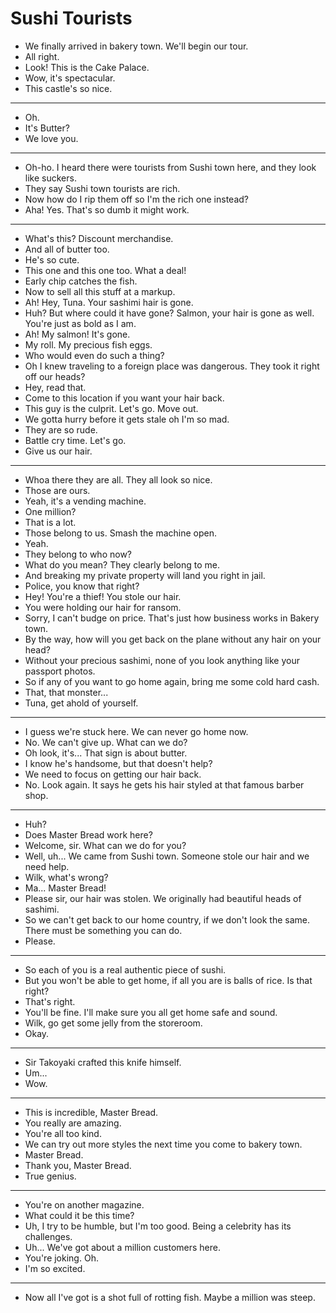 # Sushi Tourists

- We finally arrived in bakery town. We'll begin our tour.
- All right.
- Look! This is the Cake Palace.
- Wow, it's spectacular.
- This castle's so nice.
* * *
- Oh.
- It's Butter?
- We love you.
* * *
- Oh-ho. I heard there were tourists from Sushi town here, and they look like suckers.
- They say Sushi town tourists are rich.
- Now how do I rip them off so I'm the rich one instead?
- Aha! Yes. That's so dumb it might work.
* * *
- What's this? Discount merchandise.
- And all of butter too.
- He's so cute.
- This one and this one too. What a deal!
- Early chip catches the fish.
- Now to sell all this stuff at a markup.
- Ah! Hey, Tuna. Your sashimi hair is gone.
- Huh? But where could it have gone? Salmon, your hair is gone as well. You're just as bold as I am.
- Ah! My salmon! It's gone.
- My roll. My precious fish eggs.
- Who would even do such a thing?
- Oh I knew traveling to a foreign place was dangerous. They took it right off our heads?
- Hey, read that.
- Come to this location if you want your hair back.
- This guy is the culprit. Let's go. Move out.
- We gotta hurry before it gets stale oh I'm so mad.
- They are so rude.
- Battle cry time. Let's go.
- Give us our hair.
* * *
- Whoa there they are all. They all look so nice.
- Those are ours.
- Yeah, it's a vending machine.
- One million?
- That is a lot.
- Those belong to us. Smash the machine open.
- Yeah.
- They belong to who now?
- What do you mean? They clearly belong to me.
- And breaking my private property will land you right in jail.
- Police, you know that right?
- Hey! You're a thief! You stole our hair.
- You were holding our hair for ransom.
- Sorry, I can't budge on price. That's just how business works in Bakery town.
- By the way, how will you get back on the plane without any hair on your head?
- Without your precious sashimi, none of you look anything like your passport photos.
- So if any of you want to go home again, bring me some cold hard cash.
- That, that monster...
- Tuna, get ahold of yourself.
* * *
- I guess we're stuck here. We can never go home now.
- No. We can't give up. What can we do?
- Oh look, it's... That sign is about butter.
- I know he's handsome, but that doesn't help?
- We need to focus on getting our hair back.
- No. Look again. It says he gets his hair styled at that famous barber shop.
* * *
- Huh?
- Does Master Bread work here?
- Welcome, sir. What can we do for you?
- Well, uh... We came from Sushi town. Someone stole our hair and we need help.
- Wilk, what's wrong?
- Ma... Master Bread!
- Please sir, our hair was stolen. We originally had beautiful heads of sashimi.
- So we can't get back to our home country, if we don't look the same. There must be something you can do.
- Please.
* * *
- So each of you is a real authentic piece of sushi.
- But you won't be able to get home, if all you are is balls of rice. Is that right?
- That's right.
- You'll be fine. I'll make sure you all get home safe and sound.
- Wilk, go get some jelly from the storeroom.
- Okay.
* * *
- Sir Takoyaki crafted this knife himself.
- Um...
- Wow.
* * *
- This is incredible, Master Bread.
- You really are amazing.
- You're all too kind.
- We can try out more styles the next time you come to bakery town.
- Master Bread.
- Thank you, Master Bread.
- True genius.
* * *
- You're on another magazine.
- What could it be this time?
- Uh, I try to be humble, but I'm too good. Being a celebrity has its challenges.
- Uh... We've got about a million customers here.
- You're joking. Oh.
- I'm so excited.
* * *
- Now all I've got is a shot full of rotting fish. Maybe a million was steep.
